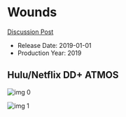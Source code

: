 # Wounds

[Discussion Post](https://www.avsforum.com/threads/bass-eq-for-filtered-movies.2995212/post-58700510)

* Release Date: 2019-01-01
* Production Year: 2019

## Hulu/Netflix DD+ ATMOS

![img 0](https://i.imgur.com/zcTZFDB.jpg)

![img 1](https://i.imgur.com/0sLdvGl.png)

